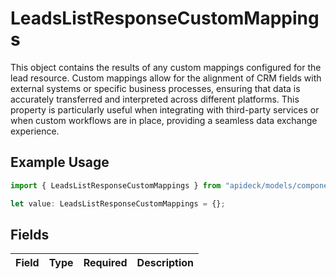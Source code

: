 # LeadsListResponseCustomMappings

This object contains the results of any custom mappings configured for the lead resource. Custom mappings allow for the alignment of CRM fields with external systems or specific business processes, ensuring that data is accurately transferred and interpreted across different platforms. This property is particularly useful when integrating with third-party services or when custom workflows are in place, providing a seamless data exchange experience.

## Example Usage

```typescript
import { LeadsListResponseCustomMappings } from "apideck/models/components";

let value: LeadsListResponseCustomMappings = {};
```

## Fields

| Field       | Type        | Required    | Description |
| ----------- | ----------- | ----------- | ----------- |